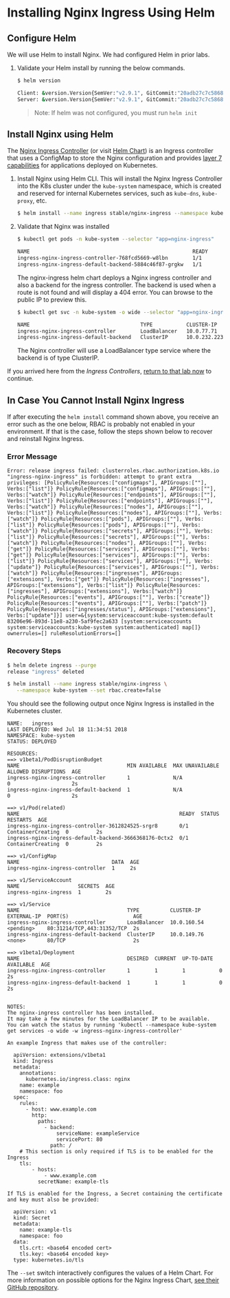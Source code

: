 # Installing Nginx Ingress Using Helm

## Configure Helm

We will use Helm to install Nginx. We had configured Helm in prior labs.

1. Validate your Helm install by running the below commands.

    ``` bash
    $ helm version

    Client: &version.Version{SemVer:"v2.9.1", GitCommit:"20adb27c7c5868466912eebdf6664e7390ebe710", GitTreeState:"clean"}
    Server: &version.Version{SemVer:"v2.9.1", GitCommit:"20adb27c7c5868466912eebdf6664e7390ebe710", GitTreeState:"clean"}
    ```

    > Note: If helm was not configured, you must run `helm init`

## Install Nginx using Helm

The [Nginx Ingress Controller](https://kubernetes.github.io/ingress-nginx/) (or visit [Helm Chart](https://github.com/kubernetes/charts/tree/master/stable/nginx-ingress)) is an Ingress controller that uses a ConfigMap to store the Nginx configuration and provides [layer 7 capabilities](https://en.wikipedia.org/wiki/OSI_model) for applications deployed on Kubernetes.

1. Install Nginx using Helm CLI. This will install the Nginx Ingress Controller into the K8s cluster under the `kube-system` namespace, which is created and reserved for internal Kubernetes services, such as `kube-dns`, `kube-proxy`, etc.  

    ``` bash
    $ helm install --name ingress stable/nginx-ingress --namespace kube-system
    ```

2. Validate that Nginx was installed

    ``` bash
    $ kubectl get pods -n kube-system --selector "app=nginx-ingress"

    NAME                                                     READY     STATUS    RESTARTS   AGE
    ingress-nginx-ingress-controller-768fcd5669-w8lbn        1/1       Running   1          15h
    ingress-nginx-ingress-default-backend-5884c46f87-grgkw   1/1       Running   1          15h
    ```

    The nginx-ingress helm chart deploys a Nginx ingress controller and also a backend for the ingress controller. The backend is used when a route is not found and will display a 404 error. You can browse to the public IP to preview this.

    ``` bash
    $ kubectl get svc -n kube-system -o wide --selector "app=nginx-ingress"

    NAME                                    TYPE           CLUSTER-IP     EXTERNAL-IP     PORT(S)                      AGE       SELECTOR
    ingress-nginx-ingress-controller        LoadBalancer   10.0.77.71     52.179.211.89   80:32319/TCP,443:30487/TCP   20d       app=nginx-ingress,component=controller,release=ingress
    ingress-nginx-ingress-default-backend   ClusterIP      10.0.232.223   <none>          80/TCP                       20d       app=nginx-ingress,component=default-backend,release=ingress
    ```

    The Nginx controller will use a LoadBalancer type service where the backend is of type ClusterIP.

If you arrived here from the *Ingress Controllers*, [return to that lab now](ingress-controller.md) to continue.

## In Case You Cannot Install Nginx Ingress

If after executing the `helm install` command shown above, you receive an error such as the one below, RBAC is probably not enabled in your environment. If that is the case, follow the steps shown below to recover and reinstall Nginx Ingress.

### Error Message
```text
Error: release ingress failed: clusterroles.rbac.authorization.k8s.io "ingress-nginx-ingress" is forbidden: attempt to grant extra privileges: [PolicyRule{Resources:["configmaps"], APIGroups:[""], Verbs:["list"]} PolicyRule{Resources:["configmaps"], APIGroups:[""], Verbs:["watch"]} PolicyRule{Resources:["endpoints"], APIGroups:[""], Verbs:["list"]} PolicyRule{Resources:["endpoints"], APIGroups:[""], Verbs:["watch"]} PolicyRule{Resources:["nodes"], APIGroups:[""], Verbs:["list"]} PolicyRule{Resources:["nodes"], APIGroups:[""], Verbs:["watch"]} PolicyRule{Resources:["pods"], APIGroups:[""], Verbs:["list"]} PolicyRule{Resources:["pods"], APIGroups:[""], Verbs:["watch"]} PolicyRule{Resources:["secrets"], APIGroups:[""], Verbs:["list"]} PolicyRule{Resources:["secrets"], APIGroups:[""], Verbs:["watch"]} PolicyRule{Resources:["nodes"], APIGroups:[""], Verbs:["get"]} PolicyRule{Resources:["services"], APIGroups:[""], Verbs:["get"]} PolicyRule{Resources:["services"], APIGroups:[""], Verbs:["list"]} PolicyRule{Resources:["services"], APIGroups:[""], Verbs:["update"]} PolicyRule{Resources:["services"], APIGroups:[""], Verbs:["watch"]} PolicyRule{Resources:["ingresses"], APIGroups:["extensions"], Verbs:["get"]} PolicyRule{Resources:["ingresses"], APIGroups:["extensions"], Verbs:["list"]} PolicyRule{Resources:["ingresses"], APIGroups:["extensions"], Verbs:["watch"]} PolicyRule{Resources:["events"], APIGroups:[""], Verbs:["create"]} PolicyRule{Resources:["events"], APIGroups:[""], Verbs:["patch"]} PolicyRule{Resources:["ingresses/status"], APIGroups:["extensions"], Verbs:["update"]}] user=&{system:serviceaccount:kube-system:default 83206e96-893d-11e8-a230-5af9fec2a633 [system:serviceaccounts system:serviceaccounts:kube-system system:authenticated] map[]} ownerrules=[] ruleResolutionErrors=[]
```

### Recovery Steps

```bash
$ helm delete ingress --purge
release "ingress" deleted

$ helm install --name ingress stable/nginx-ingress \
   --namespace kube-system --set rbac.create=false
```

You should see the following output once Nginx Ingress is installed in the Kubernetes cluster.

```text
NAME:   ingress
LAST DEPLOYED: Wed Jul 18 11:34:51 2018
NAMESPACE: kube-system
STATUS: DEPLOYED

RESOURCES:
==> v1beta1/PodDisruptionBudget
NAME                                   MIN AVAILABLE  MAX UNAVAILABLE  ALLOWED DISRUPTIONS  AGE
ingress-nginx-ingress-controller       1              N/A              0                    2s
ingress-nginx-ingress-default-backend  1              N/A              0                    2s

==> v1/Pod(related)
NAME                                                    READY  STATUS             RESTARTS  AGE
ingress-nginx-ingress-controller-3612824525-srgr8       0/1    ContainerCreating  0         2s
ingress-nginx-ingress-default-backend-3666368176-0ctx2  0/1    ContainerCreating  0         2s

==> v1/ConfigMap
NAME                              DATA  AGE
ingress-nginx-ingress-controller  1     2s

==> v1/ServiceAccount
NAME                   SECRETS  AGE
ingress-nginx-ingress  1        2s

==> v1/Service
NAME                                   TYPE          CLUSTER-IP   EXTERNAL-IP  PORT(S)                     AGE
ingress-nginx-ingress-controller       LoadBalancer  10.0.160.54  <pending>    80:31214/TCP,443:31352/TCP  2s
ingress-nginx-ingress-default-backend  ClusterIP     10.0.149.76  <none>       80/TCP                      2s

==> v1beta1/Deployment
NAME                                   DESIRED  CURRENT  UP-TO-DATE  AVAILABLE  AGE
ingress-nginx-ingress-controller       1        1        1           0          2s
ingress-nginx-ingress-default-backend  1        1        1           0          2s


NOTES:
The nginx-ingress controller has been installed.
It may take a few minutes for the LoadBalancer IP to be available.
You can watch the status by running 'kubectl --namespace kube-system get services -o wide -w ingress-nginx-ingress-controller'

An example Ingress that makes use of the controller:

  apiVersion: extensions/v1beta1
  kind: Ingress
  metadata:
    annotations:
      kubernetes.io/ingress.class: nginx
    name: example
    namespace: foo
  spec:
    rules:
      - host: www.example.com
        http:
          paths:
            - backend:
                serviceName: exampleService
                servicePort: 80
              path: /
    # This section is only required if TLS is to be enabled for the Ingress
    tls:
        - hosts:
            - www.example.com
          secretName: example-tls

If TLS is enabled for the Ingress, a Secret containing the certificate and key must also be provided:

  apiVersion: v1
  kind: Secret
  metadata:
    name: example-tls
    namespace: foo
  data:
    tls.crt: <base64 encoded cert>
    tls.key: <base64 encoded key>
  type: kubernetes.io/tls
```

The `--set` switch interactively configures the values of a Helm Chart. For more information on possible options for the Nginx Ingress Chart, [see their GitHub repository](https://github.com/kubernetes/charts/tree/master/stable/nginx-ingress).
